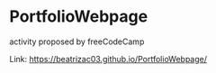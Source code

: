 # PortfolioWebpage
activity proposed by freeCodeCamp

Link:
https://beatrizac03.github.io/PortfolioWebpage/
